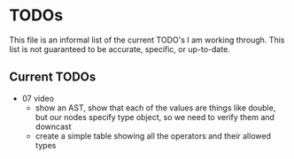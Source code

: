 # TODOs
This file is an informal list of the current TODO's I am working through. This list is not guaranteed to be accurate, specific, or up-to-date.

## Current TODOs
- 07 video
    - show an AST, show that each of the values are things like double, but our nodes specify type object, so we need to verify them and downcast
    - create a simple table showing all the operators and their allowed types